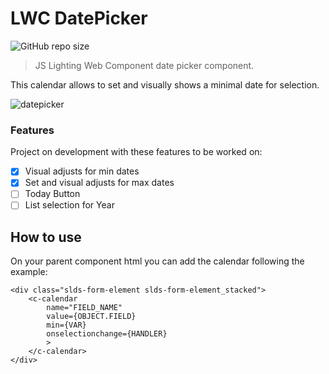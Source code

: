 # LWC DatePicker

<!--- Esses são exemplos. Veja https://shields.io para outras pessoas ou para personalizar este conjunto de escudos. Você pode querer incluir dependências, status do projeto e informações de licença aqui --->

![GitHub repo size](https://img.shields.io/github/repo-size/iuricode/README-template?style=for-the-badge)
<!--- ![GitHub language count](https://img.shields.io/github/languages/count/iuricode/README-template?style=for-the-badge) --->

> JS Lighting Web Component date picker component.

This calendar allows to set and visually shows a minimal date for selection.

![datepicker](https://user-images.githubusercontent.com/34189031/182730365-dac20dac-b9b3-49d2-9721-6b4a7ce0d1c7.png)

### Features

Project on development with these features to be worked on:

- [x] Visual adjusts for min dates
- [x] Set and visual adjusts for max dates
- [ ] Today Button
- [ ] List selection for Year

## How to use

On your parent component html you can add the calendar following the example:
```
<div class="slds-form-element slds-form-element_stacked">
	<c-calendar
		name="FIELD_NAME"
		value={OBJECT.FIELD}
		min={VAR}
		onselectionchange={HANDLER}
		>
	</c-calendar>
</div>
```

